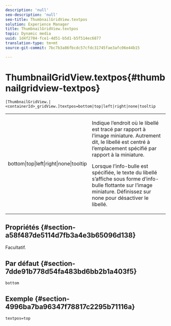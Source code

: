 ```yaml
---
description: 'null'
seo-description: 'null'
seo-title: ThumbnailGridView.textpos
solution: Experience Manager
title: ThumbnailGridView.textpos
topic: Dynamic media
uuid: 1d4f2704-fce1-4d51-b5d1-b5f514ec6877
translation-type: tm+mt
source-git-commit: 7bc7b3a86fbcdc57cfdc31745fae3afc06e44b15

---
```



# ThumbnailGridView.textpos{#thumbnailgridview-textpos}

`[ThumbnailGridView.|<containerId>_gridView.]textpos=bottom|top|left|right|none|tooltip`

<table id="table_1BEBE260769B4A0C9E9F5016D2FA68A0"> 
 <tbody> 
  <tr> 
   <td> <p> <span class="codeph"> bottom|top|left|right|none|tooltip</span> </p> </td> 
   <td> <p> Indique l’endroit où le libellé est tracé par rapport à l’image miniature. Autrement dit, le libellé est centré à l’emplacement spécifié par rapport à la miniature. </p> <p>Lorsque <span class="codeph"> l’info-bulle</span> est spécifiée, le texte du libellé s’affiche sous forme d’info-bulle flottante sur l’image miniature. Définissez sur <span class="codeph"> none</span> pour désactiver le libellé. </p> </td> 
  </tr> 
 </tbody> 
</table>

## Propriétés {#section-a58f487de5114d7fb3a4e3b65096d138}

Facultatif.

## Par défaut {#section-7dde91b778d54fa483bd6bb2b1a403f5}

`bottom`

## Exemple {#section-4996ba7ba96347f78817c2295b71116a}

`textpos=top`
